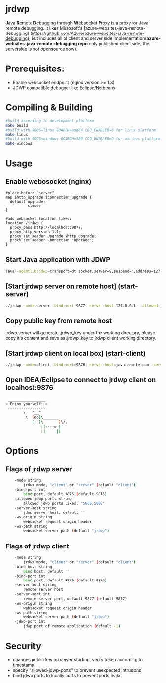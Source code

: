 # jrdwp
**J**ava **R**emote **D**ebugging through **W**ebsocket **P**roxy is a proxy for Java remote debugging. It likes Microsoft's [azure-websites-java-remote-debugging] (https://github.com/Azure/azure-websites-java-remote-debugging), but includes all of client and server side implementation(**azure-websites-java-remote-debugging repo** only published client side, the serverside is not opensource now).

# Prerequisites:
* Enable websocket endpoint (nginx version >= 1.3)
* JDWP compatible debugger like Eclipse/Netbeans

# Compiling & Building
```bash
#build according to development platform
make build 
#build with GOOS=linux GOARCH=amd64 CGO_ENABLED=0 for linux platform
make linux
#build with GOOS=windows GOARCH=386 CGO_ENABLED=0 for windows platform
make windows
```

# Usage
## Enable webosocket (nginx)
```nginx
#place before "server"
map $http_upgrade $connection_upgrade {
  default upgrade;
  ''      close;
}

#add websocket location likes:
location /jrdwp {
  proxy_pass http://localhost:9877;
  proxy_http_version 1.1;
  proxy_set_header Upgrade $http_upgrade;
  proxy_set_header Connection "upgrade";
}
```

## Start Java application with JDWP
```bash
java -agentlib:jdwp=transport=dt_socket,server=y,suspend=n,address=127.0.0.1:5005 -jar foo.jar
```

## [Start jrdwp server on remote host] (start-server)
```bash
./jrdwp -mode server -bind-port 9877 -server-host 127.0.0.1  -allowed-jdwp-ports "5005" -ws-origin http://java.remote.com/
```

## Copy public key from remote host
jrdwp server will generate .jrdwp_key under the working directory, please copy it's content and save as .jrdwp_key to jrdwp client working directory.

## [Start jrdwp client on local box] (start-client)
```bash
./jrdwp -mode=client -bind-port=9876 -server-host=java.remote.com -server-port=80 -ws-origin=http://java.remote.com/ -jdwp-port=5006 -ws-path=jrdwp
```
## Open IDEA/Eclipse to connect to jrdwp client on localhost:9876
```bash
 _________________
< Enjoy yourself! >
 -----------------
        \   ^__^
         \  (oo)\_______
            (__)\       )\/\
                ||----w |
                ||     ||
```

# Options
## Flags of jrdwp server
```bash
    -mode string
        jrdwp mode, "client" or "server" (default "client")
    -bind-port int
        bind port, default 9876 (default 9876)
    -allowed-jdwp-ports string
        allowed jdwp ports likes: "5005,5006"
    -server-host string
        jdwp server host, default ''
    -ws-origin string
        websocket request origin header
    -ws-path string
        websocket server path (default "jrdwp")
```

## Flags of jrdwp client
```bash
    -mode string
        jrdwp mode, "client" or "server" (default "client")
    -bind-host string
        bind host, default ''
    -bind-port int
        bind port, default 9876 (default 9876)
    -server-host string
        remote server host
    -server-port int
        remote server port, default 9877 (default 9877)
    -ws-origin string
        websocket request origin header
    -ws-path string
        websocket server path (default "jrdwp")
    -jdwp-port int
        jdwp port of remote application (default -1)
```

# Security
* changes public key on server starting, verify token according to timestamp
* specify "allowed-jdwp-ports" to prevent unexpected intrusions
* bind jdwp ports to locally ports to prevent ports leaks
